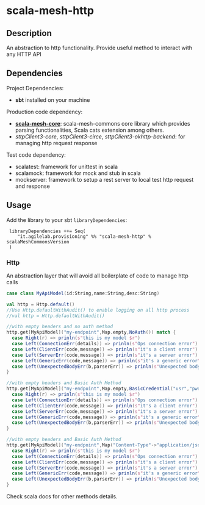 # scala-mesh-http

## Description
An abstraction to http functionality. Provide useful method to interact with any HTTP API

## Dependencies

Project Dependencies:

* **sbt** installed on your machine

Production code dependency:

* [**scala-mesh-core**](../core): scala-mesh-commons core library which provides parsing functionalities, Scala cats extension among others.
* *sttpClient3-core*, *sttpClient3-circe*, *sttpClient3-okhttp-backend*: for managing http request response 

Test code dependency:

* scalatest: framework for unittest in scala
* scalamock: framework for mock and stub in scala
* mockserver: framework to setup a rest server to local test http request and response

## Usage

Add the library to your sbt `libraryDependencies`:

```
 libraryDependencies ++= Seq(
    "it.agilelab.provisioning" %% "scala-mesh-http" % scalaMeshCommonsVersion
 )
```

### Http

An abstraction layer that will avoid all boilerplate of code to manage http calls
```scala
case class MyApiModel(id:String,name:String,desc:String)

val http = Http.default()
//Use Http.defaultWithAudit() to enable logging on all http process
//val http = Http.defaultWithAudit()

//with empty headers and no auth method
http.get[MyApiModel]("my-endpoint",Map.empty,NoAuth()) match {
  case Right(r) => prinln(s"this is my model $r")
  case Left(ConnectionErr(details)) => prinln(s"Ops connection error")
  case Left(ClientErr(code,message)) => prinln(s"it's a client error")
  case Left(ServerErr(code,message)) => prinln(s"it's a server error")
  case Left(GenericErr(code,message)) => prinln(s"it's a generic error")
  case Left(UnexpectedBodyErr(b,parserErr)) => prinln(s"Unexpected body $b raise this parserError $parserErr")
}

//with empty headers and Basic Auth Method
http.get[MyApiModel]("my-endpoint",Map.empty,BasicCredential("usr","pwd")) match {
  case Right(r) => prinln(s"this is my model $r")
  case Left(ConnectionErr(details)) => prinln(s"Ops connection error")
  case Left(ClientErr(code,message)) => prinln(s"it's a client error")
  case Left(ServerErr(code,message)) => prinln(s"it's a server error")
  case Left(GenericErr(code,message)) => prinln(s"it's a generic error")
  case Left(UnexpectedBodyErr(b,parserErr)) => prinln(s"Unexpected body $b raise this parserError $parserErr")
}

//with empty headers and Basic Auth Method
http.get[MyApiModel]("my-endpoint",Map("Content-Type"->"application/json"),BasicCredential("usr","pwd")) match {
  case Right(r) => prinln(s"this is my model $r")
  case Left(ConnectionErr(details)) => prinln(s"Ops connection error")
  case Left(ClientErr(code,message)) => prinln(s"it's a client error")
  case Left(ServerErr(code,message)) => prinln(s"it's a server error")
  case Left(GenericErr(code,message)) => prinln(s"it's a generic error")
  case Left(UnexpectedBodyErr(b,parserErr)) => prinln(s"Unexpected body $b raise this parserError $parserErr")
}
```

Check scala docs for other methods details.
